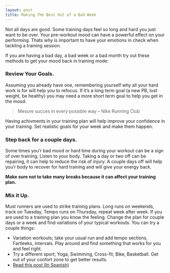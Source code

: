 ```yaml
---
layout: post
title: Making The Best Out of a Bad Week
---
```

Not all days are good. Some training days feel so long and hard you just want to be over. Your pre-workout mood can have a powerful effect on your performing. Thats why is important to have your emotions in check when tackling a training session.

If you are having a bad day, a bad week or a bad month try out these methods to get your mood back in training mode:

### Review Your Goals.

Assuming you already have one, remembering yourself why all your hard work is for will help you to refocus. If it’s a long term goal (a new PB, lost weight, be healthy) you may need a more short term goal to help you get in the mood.

>Mesure succes in every possible way – Nike Running Club

Having achivments in your training plan will help improve your confidence in your training. Set realistic goals for your week and make them happen.

### Step back for a couple days.

Some times you’r bad mood or hard time during your workout can be a sign of over training. Listen to your body. Taking a day or two off can be repairing, it can help to reduce the risk of injury. A couple days off will help you’r body to recover for hard training and will give your energy back.

**Make sure not to take many breaks because it can affect your training plan.**

### Mix it Up.

Must runners are used to strike training plans. Long runs on weekends, track on Tuesday, Tempo runs on Thursday, repeat week after week. If you are used to a training plan you know the feeling. Change the plan for couple days or a week and find variations of your typical workouts. You can try a couple things:

* Variation workouts; take your usual run and add tempo sections, Fartleeks, intervals. Play around and find something that works for you and feel right.
* Try a different sport; Yoga, Swimming, Cross-fit, Bike, Basketball. Get out of your confort zone to get better results.
* [Read this post (In Spanish)](https://morethanrunners.wordpress.com/2016/02/10/de-vuelta-al-entrenamiento-3-formas-de-mantenerte-motivado/)